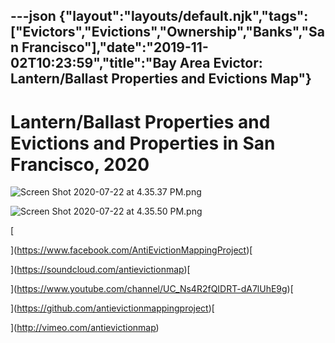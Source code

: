 ---json
{"layout":"layouts/default.njk","tags":["Evictors","Evictions","Ownership","Banks","San Francisco"],"date":"2019-11-02T10:23:59","title":"Bay Area Evictor: Lantern/Ballast Properties and Evictions Map"}
---

Lantern/Ballast Properties and Evictions and Properties in San Francisco, 2020
==============================================================================

  
  
  

![Screen Shot 2020-07-22 at 4.35.37 PM.png](https://images.squarespace-cdn.com/content/v1/52b7d7a6e4b0b3e376ac8ea2/1595458711590-Y2L86NFFOPW9DGRS8E1F/ke17ZwdGBToddI8pDm48kGP9-mh3pBrbIXdrkZrjJElZw-zPPgdn4jUwVcJE1ZvWQUxwkmyExglNqGp0IvTJZamWLI2zvYWH8K3-s_4yszcp2ryTI0HqTOaaUohrI8PITI_jmqZ91FHL41nMzoEy7DqC_yK415OroAeSUxcvKcM/Screen+Shot+2020-07-22+at+4.35.37+PM.png)

![Screen Shot 2020-07-22 at 4.35.50 PM.png](https://images.squarespace-cdn.com/content/v1/52b7d7a6e4b0b3e376ac8ea2/1595458684857-T6HP4PRDE4VGHX8KUH9O/ke17ZwdGBToddI8pDm48kNveOkM3DZYlgngE8zJa8G8UqsxRUqqbr1mOJYKfIPR7LoDQ9mXPOjoJoqy81S2I8N_N4V1vUb5AoIIIbLZhVYxCRW4BPu10St3TBAUQYVKcp3QirsJyjIOA22NMN0Hx04SsulXaK1TL4VxA8222v7bSDSb_f2tQyyHhYhsQFDva/Screen+Shot+2020-07-22+at+4.35.50+PM.png)

[

](https://www.facebook.com/AntiEvictionMappingProject)[

](https://soundcloud.com/antievictionmap)[

](https://www.youtube.com/channel/UC_Ns4R2fQIDRT-dA7lUhE9g)[

](https://github.com/antievictionmappingproject)[

](http://vimeo.com/antievictionmap)